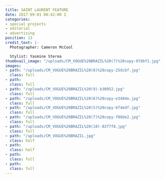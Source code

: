 ```yaml
---
title: SAINT LAURENT FEATURE
date: 2017-09-01 00:42:00 Z
categories:
- special projects
- editorial
- advertising
position: 13
credit_text: |-
  Photographer: Cameron McCool

  Stylist: Yasmine Sterea
thumbnail_image: "/uploads/CM_VOGUE%20BRAZIL%20(7)%20copy-97dbf1.jpg"
images:
- path: "/uploads/CM_VOGUE%20BRAZIL%20(8)%20copy-25dcbf.jpg"
  class: full
- path: 
  class: full
- path: "/uploads/CM_VOGUE%20BRAZIL%20(9)-b30952.jpg"
  class: full
- path: "/uploads/CM_VOGUE%20BRAZIL%20(6)%20copy-e3404e.jpg"
  class: full
- path: "/uploads/CM_VOGUE%20BRAZIL%20(5)%20copy-6f4edf.jpg"
  class: full
- path: "/uploads/CM_VOGUE%20BRAZIL%20(7)%20copy-f88de2.jpg"
  class: full
- path: "/uploads/CM_VOGUE%20BRAZIL%20(10)-82f7f8.jpg"
  class: full
- path: "/uploads/CM_VOGUE%20BRAZIL.jpg"
  class: half
- path: 
  class: half
- path: 
  class: full
- path: 
  class: full
---
```


